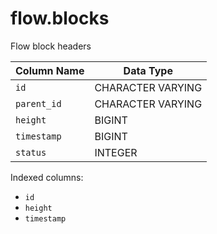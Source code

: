 # flow.blocks

Flow block headers

| Column Name | Data Type         |
| ----------- | ----------------- |
| `id`        | CHARACTER VARYING |
| `parent_id` | CHARACTER VARYING |
| `height`    | BIGINT            |
| `timestamp` | BIGINT            |
| `status`    | INTEGER           |

Indexed columns:

* `id`
* `height`
* `timestamp`
